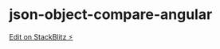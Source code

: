 # json-object-compare-angular

[Edit on StackBlitz ⚡️](https://stackblitz.com/edit/json-object-compare-angular)